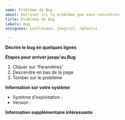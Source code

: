 ```yaml
---
name: Problème de Bug
about: Décriver ici le problème que vous rencontrez
title: Problème de Bug
labels: bug
assignees: LesTravaux, jmagro21, rphaelsi

---
```


**Décrire le bug en quelques lignes**


**Étapes pour arriver jusqu'au Bug**
1. Cliquer sur 'Paramètres'
2. Descendre en bas de la page
3. Tomber sur le problème



**Information sur votre système**
- Système d'exploitation : 
- Version : 


**Information supplémentaire intéressante**

